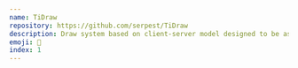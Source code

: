 ```yaml
---
name: TiDraw
repository: https://github.com/serpest/TiDraw
description: Draw system based on client-server model designed to be as secure as possible. For this reason, the draws are executed by the server and the users can't cheat altering the results.
emoji: 🏅
index: 1
---
```

